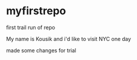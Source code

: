 # myfirstrepo
first trail run of repo

My name is Kousik and i'd like to visit NYC one day

made some changes for trial